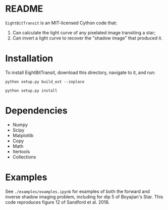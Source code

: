 # README #

`EightBitTransit` is an MIT-licensed Cython code that:
1. Can calculate the light curve of any pixelated image transiting a star;
2. Can invert a light curve to recover the "shadow image" that produced it.

# Installation #

To install EightBitTransit, download this directory, navigate to it, and run:

`python setup.py build_ext --inplace`

`python setup.py install`

# Dependencies #
* Numpy
* Scipy
* Matplotlib
* Copy
* Math
* Itertools
* Collections

# Examples #

See `./examples/examples.ipynb` for examples of both the forward and inverse shadow imaging problem, including for dip 5 of Boyajian's Star. This code reproduces figure 12 of Sandford et al. 2018.
